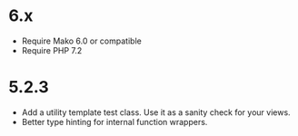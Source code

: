 # 6.x

- Require Mako 6.0 or compatible
- Require PHP 7.2

# 5.2.3

- Add a utility template test class. Use it as a sanity check for your
  views.
- Better type hinting for internal function wrappers.
